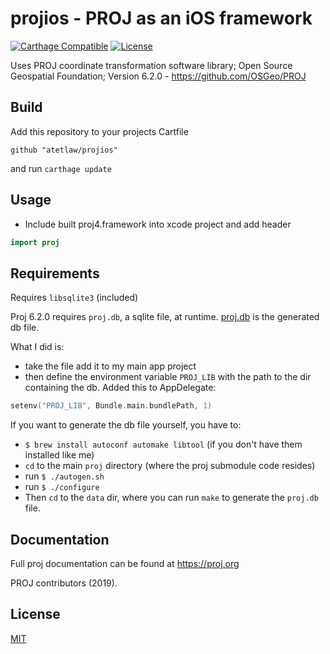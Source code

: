 
# projios - PROJ as an iOS framework

[![Carthage Compatible](https://img.shields.io/badge/Carthage-compatible-4BC51D.svg?style=flat)](https://github.com/Carthage/Carthage)
[![License](http://img.shields.io/:license-mit-blue.svg)](http://doge.mit-license.org)

Uses PROJ coordinate transformation software library; Open Source Geospatial Foundation; Version 6.2.0 - https://github.com/OSGeo/PROJ

## Build
Add this repository to your projects Cartfile
```
github "atetlaw/projios"
```
and run ```carthage update```

## Usage

* Include built proj4.framework into xcode project and add header
```swift
import proj
```

## Requirements

Requires `libsqlite3` (included)

Proj 6.2.0 requires `proj.db`, a sqlite file, at runtime. [proj.db](https://github.com/atetlaw/projios/blob/master/proj.db) is the generated db file.

What I did is:
* take the file add it to my main app project
* then define the environment variable `PROJ_LIB` with the path to the dir containing the db. Added this to AppDelegate: 

```swift
setenv("PROJ_LIB", Bundle.main.bundlePath, 1)
```

If you want to generate the db file yourself, you have to:

* `$ brew install autoconf automake libtool` (if you don't have them installed like me)
* `cd` to the main `proj` directory (where the proj submodule code resides)
* run `$ ./autogen.sh`
* run `$ ./configure`
* Then `cd` to the `data` dir,  where you can run `make` to generate the `proj.db` file.


## Documentation
Full proj documentation can be found at https://proj.org

PROJ contributors (2019). 

## License
[MIT](https://github.com/OSGeo/PROJ/blob/master/COPYING)
